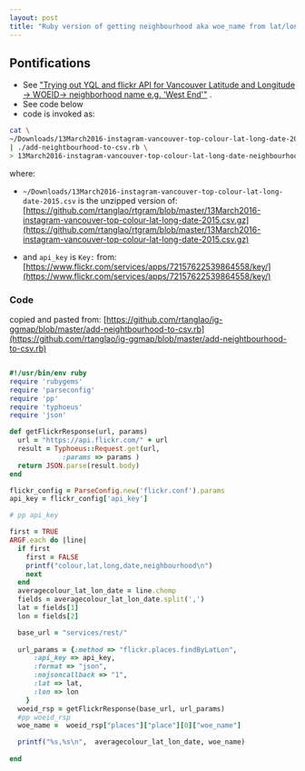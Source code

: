 ```yaml
---
layout: post
title: "Ruby version of getting neighbourhood aka woe_name from lat/lon of instagram 2015 data"
---
```


## Pontifications

* See ["Trying out YQL and flickr API for Vancouver Latitude and Longitude -> WOEID-> neighborhood name e.g. 'West End'"](http://rolandtanglao.com/2017/09/17/p1-trying-out-yql-for-vancouver-latitude-longitude/) .
* See code below
* code is invoked as:

```bash
cat \
~/Downloads/13March2016-instagram-vancouver-top-colour-lat-long-date-2015.csv \
| ./add-neightbourhood-to-csv.rb \
> 13March2016-instagram-vancouver-top-colour-lat-long-date-neighbourhood-2015.csv
```

where:

 * ```~/Downloads/13March2016-instagram-vancouver-top-colour-lat-long-date-2015.csv``` is the unzipped version of: [https://github.com/rtanglao/rtgram/blob/master/13March2016-instagram-vancouver-top-colour-lat-long-date-2015.csv.gz](https://github.com/rtanglao/rtgram/blob/master/13March2016-instagram-vancouver-top-colour-lat-long-date-2015.csv.gz)
    
  * and ```api_key``` is ```Key:``` from: [https://www.flickr.com/services/apps/72157622539864558/key/](https://www.flickr.com/services/apps/72157622539864558/key/)


### Code

copied and pasted from: [https://github.com/rtanglao/ig-ggmap/blob/master/add-neightbourhood-to-csv.rb](https://github.com/rtanglao/ig-ggmap/blob/master/add-neightbourhood-to-csv.rb)

```ruby

#!/usr/bin/env ruby
require 'rubygems'
require 'parseconfig'
require 'pp'
require 'typhoeus'
require 'json'

def getFlickrResponse(url, params)
  url = "https://api.flickr.com/" + url
  result = Typhoeus::Request.get(url,
             :params => params )
  return JSON.parse(result.body)
end

flickr_config = ParseConfig.new('flickr.conf').params
api_key = flickr_config['api_key']

# pp api_key

first = TRUE
ARGF.each do |line|
  if first
    first = FALSE
    printf("colour,lat,long,date,neighbourhood\n")
    next
  end
  averagecolour_lat_lon_date = line.chomp
  fields = averagecolour_lat_lon_date.split(',')
  lat = fields[1]
  lon = fields[2]

  base_url = "services/rest/"
  
  url_params = {:method => "flickr.places.findByLatLon",
      :api_key => api_key,
      :format => "json",
      :nojsoncallback => "1",
      :lat => lat,
      :lon => lon
    }
  woeid_rsp = getFlickrResponse(base_url, url_params)
  #pp woeid_rsp
  woe_name =  woeid_rsp["places"]["place"][0]["woe_name"]

  printf("%s,%s\n",  averagecolour_lat_lon_date, woe_name)
  
end
```
